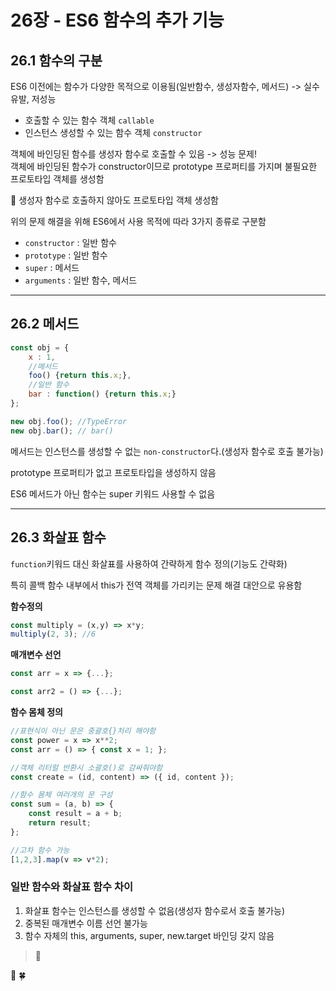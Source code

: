 # 26장 - ES6 함수의 추가 기능
## 26.1 함수의 구분
ES6 이전에는 함수가 다양한 목적으로 이용됨(일반함수, 생성자함수, 메서드) -> 실수 유발, 저성능

- 호출할 수 있는 함수 객체 `callable`
- 인스턴스 생성할 수 있는 함수 객체 `constructor`

객체에 바인딩된 함수를 생성자 함수로 호출할 수 있음 -> 성능 문제!<br>
객체에 바인딩된 함수가 constructor이므로 prototype 프로퍼티를 가지며 불필요한 프로토타입 객체를 생성함

🌟 생성자 함수로 호출하지 않아도 프로토타입 객체 생성함

위의 문제 해결을 위해 ES6에서 사용 목적에 따라 3가지 종류로 구분함
- `constructor` : 일반 함수
- `prototype` : 일반 함수
- `super` : 메서드
- `arguments` : 일반 함수, 메서드

---
## 26.2 메서드
```javascript
const obj = {
    x : 1,
    //메서드
    foo() {return this.x;},
    //일반 함수
    bar : function() {return this.x;}
};

new obj.foo(); //TypeError
new obj.bar(); // bar()
```
메서드는 인스턴스를 생성할 수 없는 `non-constructor`다.(생성자 함수로 호출 불가능)

prototype 프로퍼티가 없고 프로토타입을 생성하지 않음

ES6 메서드가 아닌 함수는 super 키워드 사용할 수 없음

---
## 26.3 화살표 함수
`function`키워드 대신 화살표를 사용하여 간략하게 함수 정의(기능도 간략화)

특히 콜백 함수 내부에서 this가 전역 객체를 가리키는 문제 해결 대안으로 유용함

**함수정의**
```javascript
const multiply = (x,y) => x*y;
multiply(2, 3); //6
```

**매개변수 선언**
```javascript
const arr = x => {...};

const arr2 = () => {...}; 
```
**함수 몸체 정의**
```javascript
//표현식이 아닌 문은 중괄호{}처리 해야함
const power = x => x**2;
const arr = () => { const x = 1; };

//객체 리터럴 반환시 소괄호()로 감싸줘야함
const create = (id, content) => ({ id, content });

//함수 몸체 여러개의 문 구성
const sum = (a, b) => {
    const result = a + b;
    return result;
};

//고차 함수 가능
[1,2,3].map(v => v*2);
```

### 일반 함수와 화살표 함수 차이
1. 화살표 함수는 인스턴스를 생성할 수 없음(생성자 함수로서 호출 불가능)
2. 중복된 매개변수 이름 선언 불가능
3. 함수 자체의 this, arguments, super, new.target 바인딩 갖지 않음


> 📌  <br>
> 

🌟
🍀

```javascript

```